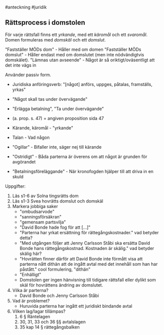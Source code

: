 #anteckning #juridik 
## Rättsprocess i domstolen
För varje rättsfall finns ett *yrkande*, med ett *käromål* och ett *svaromål*. Domen formuleras med *domskäl* och ett *domslut*.

"Fastställer MÖDs dom" - Håller med om domen
"Fastställer MÖDs domslut" - Håller endast med om domslutet (men inte nödvändigtvis domskälet).
"Lämnas utan avseende" - Något är så oriktigt/oväsentligt att det inte vägs in

Använder passiv form.
- Juridiska anföringsverb: "\[något\] anförs, uppges, påtalas, framställs, yrkas"
- "Något skall tas under övervägande"
- "Erlägga betalning", "Ta under övervägande"
- (a. prop. s. 47) = angiven proposition sida 47

- Kärande, käromål - "yrkande"
- Talan - Vad någon
- "Ogillar" - Bifaller inte, säger nej till kärande
- "Ostridigt" - Båda parterna är överens om att något är grunden för avgörandet
- "Betalningsföreläggande" - När kronofogden hjälper till att driva in en skuld



Uppgifter:
1. Läs s1-6 av Solna tingsrätts dom
2. Läs s1-3 Svea hovrätts domslut och domskäl
3. Markera jobbiga saker
	- "ombudsarvode"
	- "sanningsförsäkran"
	- "gemensam partsvilja"
	- "David Bonde hade fog för att \[...\]"
	- "Parterna har yrkat ersättning för rättegångskostnader." vad betyder detta?
	- "Med utgången följer att Jenny Carlsson Ståbi ska ersätta David Bonde hans rättegångskostnad. Kostnaden är skälig." vad betyder skälig här?
	- "Hovrätten finner därför att David Bonde inte förmått visa att parterna nått dithän att de ingått avtal med det innehåll som han har påstått." cool formulering, "dithän"
	- "Enhälligt"
	- Domstolen ger ingen hänvisning till tidigare rättsfall eller dylikt som skäl för hovrättens ändring av domslutet. 
1. Vilka är parterna?
	- David Bonde och Jenny Carlsson Ståbi
2. Vad är problemet?
	- Huruvida parterna har ingått ett juridiskt bindande avtal
3. Vilken lag/lagar tillämpas?
	1. 6 § Räntelagen
	2. 30, 31, 33 och 36 §§ avtalslagen
	3. 35 kap 14 § rättegångsbalken